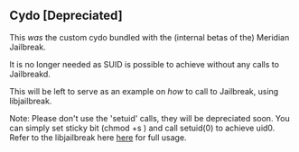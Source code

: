 ## Cydo [Depreciated]

This *was* the custom cydo bundled with the (internal betas of the) Meridian Jailbreak.

It is no longer needed as SUID is possible to achieve without any calls to Jailbreakd.

This will be left to serve as an example on *how* to call to Jailbreak, using libjailbreak.

Note: Please don't use the 'setuid' calls, they will be depreciated soon. You can simply set sticky bit (chmod +s <target>) and call setuid(0) to achieve uid0. Refer to the libjailbreak here [here](https://github.com/MidnightTeam/libjailbreak/blob/master/libjailbreak.h) for full usage.
